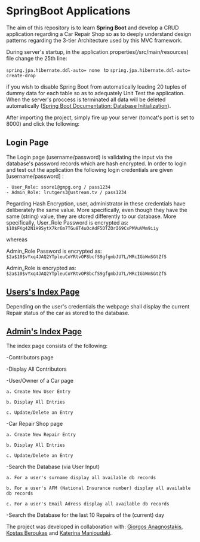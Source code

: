 # SpringBoot Applications

The aim of this repository is to learn **Spring Boot** and develop a CRUD application regarding a Car Repair Shop so as to deeply understand design patterns regarding the 3-tier Architecture used by this MVC framework.


During server's startup, in the application.properties(/src/main/resources) file change the 25th line:

``spring.jpa.hibernate.ddl-auto= none `` to ``spring.jpa.hibernate.ddl-auto= create-drop ``

if you wish to disable Spring Boot from automatically loading 20 tuples of dummy data for each table so as to adequately Unit Test the application. When the server's proccess is terminated all data will be deleted automatically ([Spring Boot Documentation: Database Initialization](https://docs.spring.io/spring-boot/docs/current/reference/html/howto-database-initialization.html)).

After importing the project, simply fire up your server (tomcat's port is set to 8000) and click the following:



## Login Page

The Login page (username/password) is validating the input via the database's password records which are hash encrypted. 
 In order to login and test out the application the following login credentials are given [username/password] :

	- User_Role: ssore1@gmpg.org / pass1234
	- Admin_Role: lrutgers3@ustream.tv / pass1234

Ρegarding Hash Encryption, user, administrator in these credentials have deliberately the same value. More specifically, even though they have the same (string) value, they are stored differently to our database. More specifically,
User_Role Password is encrypted as: `$10$FKg42N1H9SytX7kr6m7TGu8T4uOcAdF5DTZOrI69CxPMVuVMm9iiy`

whereas

Admin_Role Password is encrypted as: `$2a$10$vYxq4JAQ2YTpleuCoYRtvOP8bcfS9gfgmbJU7L/MRcIGbWmSGtZfS`

Admin_Role is encrypted as:  `$2a$10$vYxq4JAQ2YTpleuCoYRtvOP8bcfS9gfgmbJU7L/MRcIGbWmSGtZfS`

## [Users's Index Page](http://localhost:8000/carshopwebapp/) 

Depending on the user's credentials the webpage shall display the current Repair status of the car as stored to the database.

## [Admin's Index Page](http://localhost:8000/carshopwebapp/) 

The index page consists of the following:

-Contributors page

-Display All Contributors

-User/Owner of a Car page

	a. Create New User Entry

	b. Display All Entries

	c. Update/Delete an Entry

-Car Repair Shop page 

	a. Create New Repair Entry
	
	b. Display All Entries
	
	c. Update/Delete an Entry
	
	
-Search the Database (via User Input) 


	a. For a user's surname display all available db records
	
	b. For a user's AFM (National Insurance number) display all available db records
	
	c. For a user's Email Adress display all available db records
	
-Search the Database for the last 10 Repairs of the (current) day

	
	
The project was developed in collaboration with: [Giorgos Anagnostakis](https://github.com/GiorgosAnagnostakis),  [Kostas Beroukas](https://github.com/KostasGit) and [Katerina Manioudaki](https://github.com/katerinaeks).

